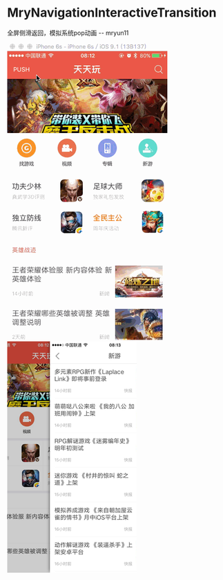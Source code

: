 # MryNavigationInteractiveTransition
全屏侧滑返回，模拟系统pop动画 -- mryun11


![](https://github.com/mryun11/MryNavigationInteractiveTransition/raw/master/demo.gif)
![](https://github.com/mryun11/MryNavigationInteractiveTransition/raw/master/demo.png)
